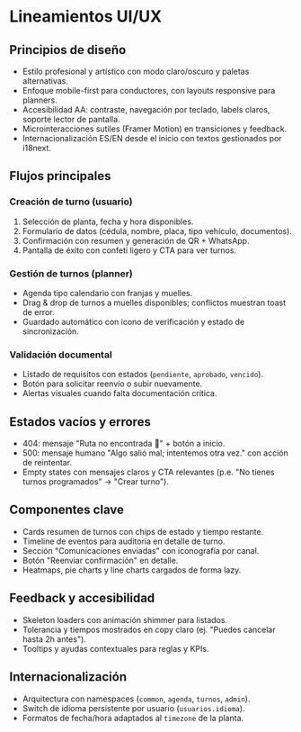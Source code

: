 # Lineamientos UI/UX

## Principios de diseño
- Estilo profesional y artístico con modo claro/oscuro y paletas alternativas.
- Enfoque mobile-first para conductores, con layouts responsive para planners.
- Accesibilidad AA: contraste, navegación por teclado, labels claros, soporte lector de pantalla.
- Microinteracciones sutiles (Framer Motion) en transiciones y feedback.
- Internacionalización ES/EN desde el inicio con textos gestionados por i18next.

## Flujos principales
### Creación de turno (usuario)
1. Selección de planta, fecha y hora disponibles.
2. Formulario de datos (cédula, nombre, placa, tipo vehículo, documentos).
3. Confirmación con resumen y generación de QR + WhatsApp.
4. Pantalla de éxito con confeti ligero y CTA para ver turnos.

### Gestión de turnos (planner)
- Agenda tipo calendario con franjas y muelles.
- Drag & drop de turnos a muelles disponibles; conflictos muestran toast de error.
- Guardado automático con icono de verificación y estado de sincronización.

### Validación documental
- Listado de requisitos con estados (`pendiente`, `aprobado`, `vencido`).
- Botón para solicitar reenvío o subir nuevamente.
- Alertas visuales cuando falta documentación crítica.

## Estados vacíos y errores
- 404: mensaje "Ruta no encontrada 🧭" + botón a inicio.
- 500: mensaje humano "Algo salió mal; intentemos otra vez." con acción de reintentar.
- Empty states con mensajes claros y CTA relevantes (p.e. "No tienes turnos programados" → "Crear turno").

## Componentes clave
- Cards resumen de turnos con chips de estado y tiempo restante.
- Timeline de eventos para auditoría en detalle de turno.
- Sección "Comunicaciones enviadas" con iconografía por canal.
- Botón "Reenviar confirmación" en detalle.
- Heatmaps, pie charts y line charts cargados de forma lazy.

## Feedback y accesibilidad
- Skeleton loaders con animación shimmer para listados.
- Tolerancia y tiempos mostrados en copy claro (ej. "Puedes cancelar hasta 2h antes").
- Tooltips y ayudas contextuales para reglas y KPIs.

## Internacionalización
- Arquitectura con namespaces (`common`, `agenda`, `turnos`, `admin`).
- Switch de idioma persistente por usuario (`usuarios.idioma`).
- Formatos de fecha/hora adaptados al `timezone` de la planta.
